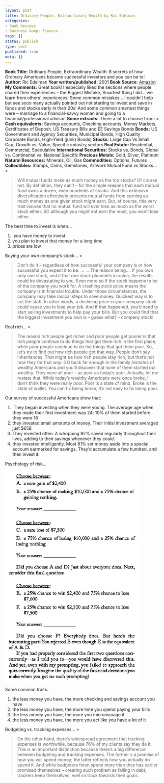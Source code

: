 ```yaml
---
layout: post
title: Ordinary People, Extraordinary Wealth by Ric Edelman
categories:
- Book Reviews
- Business &amp; Finance
tags: []
status: publish
type: post
published: true
meta: {}
---
```

**Book Title:** Ordinary People, Extraordinary Wealth: 8 secrets of how Ordinary Americans became successful investors and you can be to! **Author:** Ric Edelman **Year written/published:** 2001 **Book Source:** [Amazon](http://www.amazon.com/Ordinary-People-Extraordinary-Wealth-Investors/dp/0062736868/ref=pd_bbs_sr_1/002-7792776-8528010?ie=UTF8&s=books&qid=1187350493&sr=8-1) **My Comments:** Great book! I especially liked the sections where people shared their experiences – the Biggest Mistake, Smartest thing I did… we learn from others’ experiences! Some common mistakes… I couldn’t help but see sooo many actually pointed out not starting to invest and save in funds and stocks early in their 20s! And some common smartest things were – marriage to a financial-savvy woman and going to a financial/professional advisor. **Some extracts:** There a lot to choose from: > **Cash equivalents:** Savings accounts, Checking accounts, Money Markets, Certificates of Deposit, US Treasury Bills and EE Savings Bonds **Bonds:** US Government and Agency Securities, Municipal Bonds, High Quality Corporate Bonds, High-Yield (junk) Bonds) **Stocks:** Large Cap Vs Small Cap, Growth vs. Value, Specific industry sectors **Real Estate:** Residential, Commercial, Speculative **International Securities:** Stocks vs. Bonds, Global vs. Continental vs. National Specific **Precious Metals:** Gold, Silver, Platinum **Natural Resources:** Minerals, Oil, Gas **Commodities:** Options, Futures **Collectibles:** Stamps, Coins, Gemstones, Artwork
Mutual Fund vs Stocks… >  

> Will mutual funds make as much money as the top stocks? Of course not. By definition, they can’t – for the simple reasons that each mutual fund owns a dozen, even hundreds of stocks. And this extensive diversification effectively prevents mutual funds from earning as much money as one given stock might earn. But, of course, this very trait insures that no mutual fund will ever lose as much as the worst stock either. SO although you might not earn the most, you won’t lose either.

The best time to invest is when…
1.  you have money to invest
2. you plan to invest that money for a long time
3. prices are low

Buying your own company’s stock… >  

> Don’t do it – regardless of how successful your company is or how successful you expect it to be. … … The reason being…. If you own only one stock, and if that one stock plummets in value, the results could be devastating to you. Even more so if the stock happens to be of the company you work for. A crashing stock price means the company is in financial trouble. Under those circumstances, the company may take radical steps to save money. Quickest way is to cut the staff. In other words, a declining price in your company stock could cause you to lose your job. And if that happened, you’d need to start selling investments to help pay your bills. But you could find that the biggest investment you own is – guess what? – company stock!

Real rich… >  

> The reason rich people get richer and poor people get poorer is that rich people continue to do things that got them rich in the first place, while poor people continue to do the things that got them poor. So, let’s try to find out how rich people got that way. People don’t say inheritances. That might be how rich people stay rich, but that’s not how they for that way. GO back far enough in the family histories of wealthy Americans and you’ll discover that none of them started out wealthy. They were all poor – as poor as today’s poor. Actually, let me restate that. While today’s wealthy Americans were once broke, I don’t think they were really poor. Poor is a state of mind. Broke is the state of wallet. You can fix being broke; it’s not easy to fix being poor.

Our survey of successful Americans show that:
1.  They began investing when they were young. The average age when they made their first investment was 24; 10% of them started before they were 18
2. they invested small amounts of money. Their initial investment averaged just $658
3. They invested often. A whopping 92% saved regularly throughout their lives, adding to their savings whenever they could.
4. they invested intelligently. Most 81% set money aside into a special account earmarked for savings. They’d accumulate a few hundred, and then invest it.

Psychology of risk…

![](/img/weal256798547894789.jpg)

Some common traits..
1. the less money you have, the more checking and savings account you have
2. the less money you have, the more time you spend paying your bills
3. the less money you have, the more you micromanage it
4. the less money you have, the more you act like you have a lot of it

Budgeting vs. tracking expenses… >  

> On the other hand, there’s widespread agreement that tracking expenses is worthwhile, because 76% of my clients say they do it. This is an important distinction because there’s a big difference between budgeting and tracking expenses. The former s a promise of how you will spend money; the latter reflects how you actually do spend it. And while budgeters foten spend more than they has earlier promised themselves – creating such problem as falling in debt, trackers keep themselves, well on track towards their goals.

